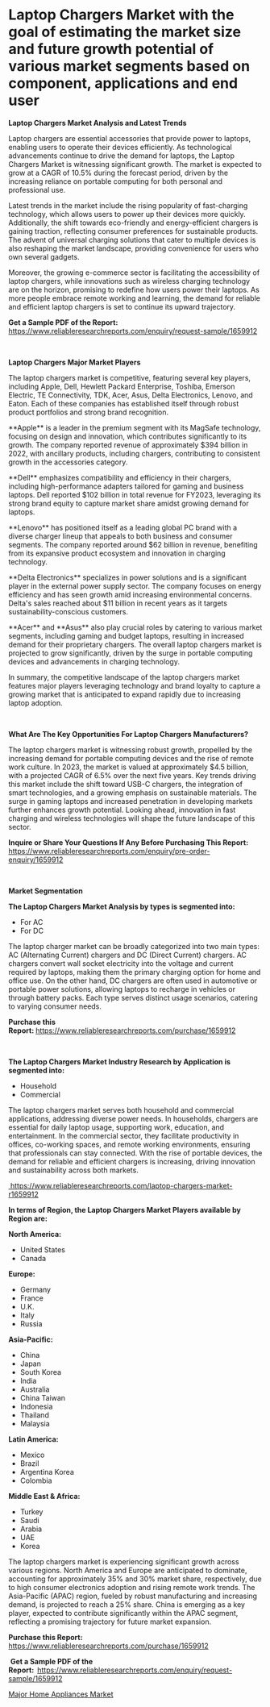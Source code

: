 <p><h1>Laptop Chargers Market with the goal of estimating the market size and future growth potential of various market segments based on component, applications and end user</h1></p><p><strong>Laptop Chargers Market Analysis and Latest Trends</strong></p>
<p><p>Laptop chargers are essential accessories that provide power to laptops, enabling users to operate their devices efficiently. As technological advancements continue to drive the demand for laptops, the Laptop Chargers Market is witnessing significant growth. The market is expected to grow at a CAGR of 10.5% during the forecast period, driven by the increasing reliance on portable computing for both personal and professional use. </p><p>Latest trends in the market include the rising popularity of fast-charging technology, which allows users to power up their devices more quickly. Additionally, the shift towards eco-friendly and energy-efficient chargers is gaining traction, reflecting consumer preferences for sustainable products. The advent of universal charging solutions that cater to multiple devices is also reshaping the market landscape, providing convenience for users who own several gadgets.</p><p>Moreover, the growing e-commerce sector is facilitating the accessibility of laptop chargers, while innovations such as wireless charging technology are on the horizon, promising to redefine how users power their laptops. As more people embrace remote working and learning, the demand for reliable and efficient laptop chargers is set to continue its upward trajectory.</p></p>
<p><strong>Get a Sample PDF of the Report:&nbsp;</strong> <a href="https://www.reliableresearchreports.com/enquiry/request-sample/1659912?utm_campaign=2333&utm_medium=2&utm_source=Github&utm_content=ia&utm_term=08022025&utm_id=laptop-chargers">https://www.reliableresearchreports.com/enquiry/request-sample/1659912</a></p>
<p>&nbsp;</p>
<p><strong>Laptop Chargers Major Market Players</strong></p>
<p><p>The laptop chargers market is competitive, featuring several key players, including Apple, Dell, Hewlett Packard Enterprise, Toshiba, Emerson Electric, TE Connectivity, TDK, Acer, Asus, Delta Electronics, Lenovo, and Eaton. Each of these companies has established itself through robust product portfolios and strong brand recognition.</p><p>**Apple** is a leader in the premium segment with its MagSafe technology, focusing on design and innovation, which contributes significantly to its growth. The company reported revenue of approximately $394 billion in 2022, with ancillary products, including chargers, contributing to consistent growth in the accessories category.</p><p>**Dell** emphasizes compatibility and efficiency in their chargers, including high-performance adapters tailored for gaming and business laptops. Dell reported $102 billion in total revenue for FY2023, leveraging its strong brand equity to capture market share amidst growing demand for laptops.</p><p>**Lenovo** has positioned itself as a leading global PC brand with a diverse charger lineup that appeals to both business and consumer segments. The company reported around $62 billion in revenue, benefiting from its expansive product ecosystem and innovation in charging technology.</p><p>**Delta Electronics** specializes in power solutions and is a significant player in the external power supply sector. The company focuses on energy efficiency and has seen growth amid increasing environmental concerns. Delta's sales reached about $11 billion in recent years as it targets sustainability-conscious customers.</p><p>**Acer** and **Asus** also play crucial roles by catering to various market segments, including gaming and budget laptops, resulting in increased demand for their proprietary chargers. The overall laptop chargers market is projected to grow significantly, driven by the surge in portable computing devices and advancements in charging technology.</p><p>In summary, the competitive landscape of the laptop chargers market features major players leveraging technology and brand loyalty to capture a growing market that is anticipated to expand rapidly due to increasing laptop adoption.</p></p>
<p>&nbsp;</p>
<p><strong>What Are The Key Opportunities For Laptop Chargers Manufacturers?</strong></p>
<p><p>The laptop chargers market is witnessing robust growth, propelled by the increasing demand for portable computing devices and the rise of remote work culture. In 2023, the market is valued at approximately $4.5 billion, with a projected CAGR of 6.5% over the next five years. Key trends driving this market include the shift toward USB-C chargers, the integration of smart technologies, and a growing emphasis on sustainable materials. The surge in gaming laptops and increased penetration in developing markets further enhances growth potential. Looking ahead, innovation in fast charging and wireless technologies will shape the future landscape of this sector.</p></p>
<p><strong>Inquire or Share Your Questions If Any Before Purchasing This Report:</strong> <a href="https://www.reliableresearchreports.com/enquiry/pre-order-enquiry/1659912?utm_campaign=2333&utm_medium=2&utm_source=Github&utm_content=ia&utm_term=08022025&utm_id=laptop-chargers">https://www.reliableresearchreports.com/enquiry/pre-order-enquiry/1659912</a></p>
<p>&nbsp;</p>
<p><strong>Market Segmentation</strong></p>
<p><strong>The Laptop Chargers Market Analysis by types is segmented into:</strong></p>
<p><ul><li>For AC</li><li>For DC</li></ul></p>
<p><p>The laptop charger market can be broadly categorized into two main types: AC (Alternating Current) chargers and DC (Direct Current) chargers. AC chargers convert wall socket electricity into the voltage and current required by laptops, making them the primary charging option for home and office use. On the other hand, DC chargers are often used in automotive or portable power solutions, allowing laptops to recharge in vehicles or through battery packs. Each type serves distinct usage scenarios, catering to varying consumer needs.</p></p>
<p><strong>Purchase this Report:&nbsp;</strong><a href="https://www.reliableresearchreports.com/purchase/1659912?utm_campaign=2333&utm_medium=2&utm_source=Github&utm_content=ia&utm_term=08022025&utm_id=laptop-chargers">https://www.reliableresearchreports.com/purchase/1659912</a></p>
<p>&nbsp;</p>
<p><strong>The Laptop Chargers Market Industry Research by Application is segmented into:</strong></p>
<p><ul><li>Household</li><li>Commercial</li></ul></p>
<p><p>The laptop chargers market serves both household and commercial applications, addressing diverse power needs. In households, chargers are essential for daily laptop usage, supporting work, education, and entertainment. In the commercial sector, they facilitate productivity in offices, co-working spaces, and remote working environments, ensuring that professionals can stay connected. With the rise of portable devices, the demand for reliable and efficient chargers is increasing, driving innovation and sustainability across both markets.</p></p>
<p><a href="https://www.reliableresearchreports.com/laptop-chargers-market-r1659912?utm_campaign=2333&utm_medium=2&utm_source=Github&utm_content=ia&utm_term=08022025&utm_id=laptop-chargers">&nbsp;https://www.reliableresearchreports.com/laptop-chargers-market-r1659912</a></p>
<p><strong>In terms of Region, the Laptop Chargers Market Players available by Region are:</strong></p>
<p>
    <p> <strong> North America: </strong>
        <ul>
            <li>United States</li>
            <li>Canada</li>
        </ul>
        </p> 
    <p> <strong> Europe: </strong>
        <ul>
            <li>Germany</li>
            <li>France</li>
            <li>U.K.</li>
            <li>Italy</li>
            <li>Russia</li>
        </ul>
        </p> 
    <p> <strong> Asia-Pacific: </strong>
        <ul>
            <li>China</li>
            <li>Japan</li>
            <li>South Korea</li>
            <li>India</li>
            <li>Australia</li>
            <li>China Taiwan</li>
            <li>Indonesia</li>
            <li>Thailand</li>
            <li>Malaysia</li>
        </ul>
        </p> 
    <p> <strong> Latin America: </strong>
        <ul>
            <li>Mexico</li>
            <li>Brazil</li>
            <li>Argentina Korea</li>
            <li>Colombia</li>
        </ul>
        </p> 
    <p> <strong> Middle East & Africa: </strong>
        <ul>
            <li>Turkey</li>
            <li>Saudi</li>
            <li>Arabia</li>
            <li>UAE</li>
            <li>Korea</li>
        </ul>
    </p>
    </p>
<p><p>The laptop chargers market is experiencing significant growth across various regions. North America and Europe are anticipated to dominate, accounting for approximately 35% and 30% market share, respectively, due to high consumer electronics adoption and rising remote work trends. The Asia-Pacific (APAC) region, fueled by robust manufacturing and increasing demand, is projected to reach a 25% share. China is emerging as a key player, expected to contribute significantly within the APAC segment, reflecting a promising trajectory for future market expansion.</p></p>
<p><strong>Purchase this Report: </strong><a href="https://www.reliableresearchreports.com/purchase/1659912?utm_campaign=2333&utm_medium=2&utm_source=Github&utm_content=ia&utm_term=08022025&utm_id=laptop-chargers">https://www.reliableresearchreports.com/purchase/1659912</a></p>
<p>&nbsp;<strong>Get a Sample PDF of the Report:&nbsp;&nbsp;</strong><a href="https://www.reliableresearchreports.com/enquiry/request-sample/1659912?utm_campaign=2333&utm_medium=2&utm_source=Github&utm_content=ia&utm_term=08022025&utm_id=laptop-chargers">https://www.reliableresearchreports.com/enquiry/request-sample/1659912</a></p>
<p><strong></strong></p>
<p><p><a href="https://github.com/princessbartram3/Market-Research-Report-List-1/blob/main/major-home-appliances-market.md?utm_campaign=2333&utm_medium=2&utm_source=Github&utm_content=ia&utm_term=08022025&utm_id=laptop-chargers">Major Home Appliances Market</a></p></p>